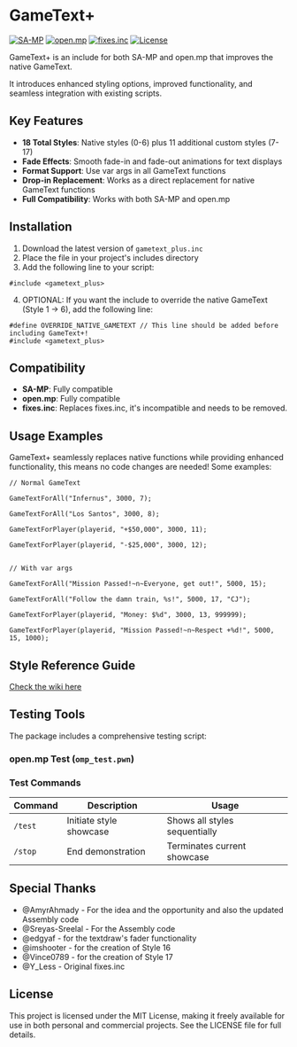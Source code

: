 # GameText+

[![SA-MP](https://img.shields.io/badge/SA--MP-✔-green.svg)](https://www.sa-mp.mp/)
[![open.mp](https://img.shields.io/badge/open.mp-✔-green.svg)](https://www.open.mp/)
[![fixes.inc](https://img.shields.io/badge/fixes.inc-✖-red.svg)](https://github.com/pawn-lang/sa-mp-fixes)
[![License](https://img.shields.io/badge/License-MIT-blue.svg)](LICENSE)

GameText+ is an include for both SA-MP and open.mp that improves the native GameText. 

It introduces enhanced styling options, improved functionality, and seamless integration with existing scripts.

## Key Features

- **18 Total Styles**: Native styles (0-6) plus 11 additional custom styles (7-17)
- **Fade Effects**: Smooth fade-in and fade-out animations for text displays
- **Format Support**: Use var args in all GameText functions
- **Drop-in Replacement**: Works as a direct replacement for native GameText functions
- **Full Compatibility**: Works with both SA-MP and open.mp

## Installation

1. Download the latest version of `gametext_plus.inc`
2. Place the file in your project's includes directory
3. Add the following line to your script:

```pawn
#include <gametext_plus>
```
4. OPTIONAL: If you want the include to override the native GameText (Style 1 -> 6), add the following line:
```pawn
#define OVERRIDE_NATIVE_GAMETEXT // This line should be added before including GameText+!
#include <gametext_plus>
```

## Compatibility

- **SA-MP**: Fully compatible
- **open.mp**: Fully compatible
- **fixes.inc**: Replaces fixes.inc, it's incompatible and needs to be removed.

## Usage Examples

GameText+ seamlessly replaces native functions while providing enhanced functionality, this means no code changes are needed!
Some examples:

```pawn
// Normal GameText

GameTextForAll("Infernus", 3000, 7);

GameTextForAll("Los Santos", 3000, 8);

GameTextForPlayer(playerid, "+$50,000", 3000, 11);

GameTextForPlayer(playerid, "-$25,000", 3000, 12);


// With var args

GameTextForAll("Mission Passed!~n~Everyone, get out!", 5000, 15);

GameTextForAll("Follow the damn train, %s!", 5000, 17, "CJ");

GameTextForPlayer(playerid, "Money: $%d", 3000, 13, 999999);

GameTextForPlayer(playerid, "Mission Passed!~n~Respect +%d!", 5000, 15, 1000);

```

## Style Reference Guide

[Check the wiki here](https://github.com/itsneufox/GameText-Plus/wiki)

## Testing Tools

The package includes a comprehensive testing script:

### open.mp Test (`omp_test.pwn`)

### Test Commands

| Command | Description | Usage |
|---------|-------------|--------|
| `/test` | Initiate style showcase | Shows all styles sequentially |
| `/stop` | End demonstration | Terminates current showcase |

## Special Thanks

- @AmyrAhmady - For the idea and the opportunity and also the updated Assembly code
- @Sreyas-Sreelal - For the Assembly code
- @edgyaf - for the textdraw's fader functionality
- @imshooter - for the creation of Style 16
- @Vince0789 - for the creation of Style 17
- @Y_Less - Original fixes.inc

## License

This project is licensed under the MIT License, making it freely available for use in both personal and commercial projects. See the LICENSE file for full details.

